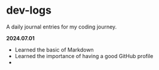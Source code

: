 # dev-logs
 
A daily journal entries for my coding journey.

**2024.07.01**

- Learned the basic of Markdown
- Learned the importance of having a good GitHub profile
- 